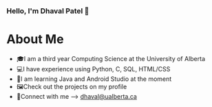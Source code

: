 ### Hello, I'm Dhaval Patel 👋

# About Me
- 🎓I am a third year Computing Science at the University of Alberta
- 💻I have experience using Python, C, SQL, HTML/CSS
- 🎯I am learning Java and Android Studio at the moment
- 🖼️Check out the projects on my profile
- 🙌Connect with me --> dhaval@ualberta.ca
